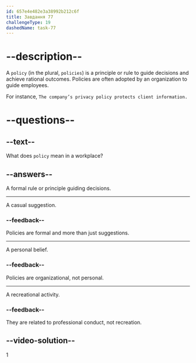 ```yaml
---
id: 657e4e482e3a38992b212c6f
title: Завдання 77
challengeType: 19
dashedName: task-77
---
```


# --description--

A `policy` (in the plural, `policies`) is a principle or rule to guide decisions and achieve rational outcomes. Policies are often adopted by an organization to guide employees.

For instance, `The company’s privacy policy protects client information.`

# --questions--

## --text--

What does `policy` mean in a workplace?

## --answers--

A formal rule or principle guiding decisions.

---

A casual suggestion.

### --feedback--

Policies are formal and more than just suggestions.

---

A personal belief.

### --feedback--

Policies are organizational, not personal.

---

A recreational activity.

### --feedback--

They are related to professional conduct, not recreation.

## --video-solution--

1
